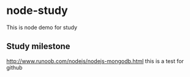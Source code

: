 # node-study
This is node demo for study
## Study milestone
http://www.runoob.com/nodejs/nodejs-mongodb.html
this is a test for github




